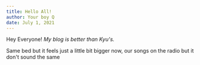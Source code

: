 ```yaml
---
title: Hello All! 
author: Your boy Q
date: July 1, 2021
---
```


Hey Everyone! *My blog is better than Kyu's.*

Same bed but it feels just a little bit bigger now,
our songs on the radio but it don't sound the same